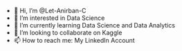 - 👋 Hi, I’m @Let-Anirban-C
- 👀 I’m interested in Data Science
- 🌱 I’m currently learning Data Science and Data Analytics
- 💞️ I’m looking to collaborate on Kaggle
- 📫 How to reach me: My LinkedIn Account

<!---
Let-Anirban-C/Let-Anirban-C is a ✨ special ✨ repository because its `README.md` (this file) appears on your GitHub profile.
You can click the Preview link to take a look at your changes.
--->
